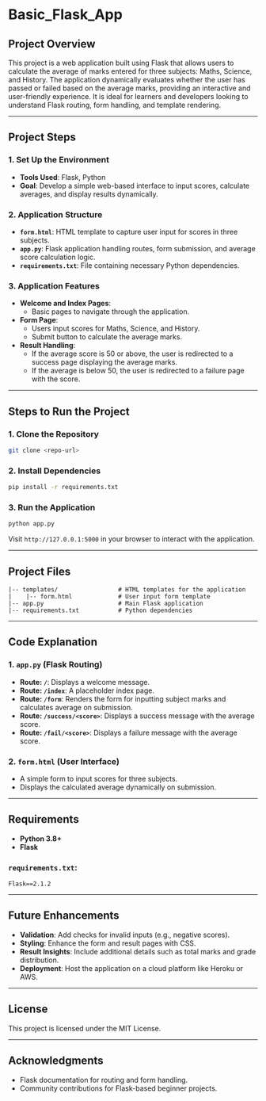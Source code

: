 # Basic_Flask_App

## Project Overview  

This project is a web application built using Flask that allows users to calculate the average of marks entered for three subjects: Maths, Science, and History. The application dynamically evaluates whether the user has passed or failed based on the average marks, providing an interactive and user-friendly experience. It is ideal for learners and developers looking to understand Flask routing, form handling, and template rendering.

---

## Project Steps  

### 1. Set Up the Environment  
   - **Tools Used**: Flask, Python  
   - **Goal**: Develop a simple web-based interface to input scores, calculate averages, and display results dynamically.  

### 2. Application Structure  
   - **`form.html`**: HTML template to capture user input for scores in three subjects.  
   - **`app.py`**: Flask application handling routes, form submission, and average score calculation logic.  
   - **`requirements.txt`**: File containing necessary Python dependencies.  

### 3. Application Features  
   - **Welcome and Index Pages**:  
     - Basic pages to navigate through the application.  
   - **Form Page**:  
     - Users input scores for Maths, Science, and History.  
     - Submit button to calculate the average marks.  
   - **Result Handling**:  
     - If the average score is 50 or above, the user is redirected to a success page displaying the average marks.  
     - If the average is below 50, the user is redirected to a failure page with the score.  

---

## Steps to Run the Project  

### 1. Clone the Repository  
```bash  
git clone <repo-url>  
```  

### 2. Install Dependencies  
```bash  
pip install -r requirements.txt  
```  

### 3. Run the Application  
```bash  
python app.py  
```  
Visit `http://127.0.0.1:5000` in your browser to interact with the application.  

---

## Project Files  

```plaintext  
|-- templates/                 # HTML templates for the application  
|    |-- form.html             # User input form template  
|-- app.py                     # Main Flask application  
|-- requirements.txt           # Python dependencies  
```  

---

## Code Explanation  

### 1. `app.py` (Flask Routing)  
   - **Route: `/`**: Displays a welcome message.  
   - **Route: `/index`**: A placeholder index page.  
   - **Route: `/form`**: Renders the form for inputting subject marks and calculates average on submission.  
   - **Route: `/success/<score>`**: Displays a success message with the average score.  
   - **Route: `/fail/<score>`**: Displays a failure message with the average score.  

### 2. `form.html` (User Interface)  
   - A simple form to input scores for three subjects.  
   - Displays the calculated average dynamically on submission.

---

## Requirements  

- **Python 3.8+**  
- **Flask**  

### `requirements.txt`:  
```plaintext  
Flask==2.1.2  
```  

---

## Future Enhancements  

- **Validation**: Add checks for invalid inputs (e.g., negative scores).  
- **Styling**: Enhance the form and result pages with CSS.  
- **Result Insights**: Include additional details such as total marks and grade distribution.  
- **Deployment**: Host the application on a cloud platform like Heroku or AWS.  

---

## License  

This project is licensed under the MIT License.  

---  

## Acknowledgments  

- Flask documentation for routing and form handling.  
- Community contributions for Flask-based beginner projects.  
